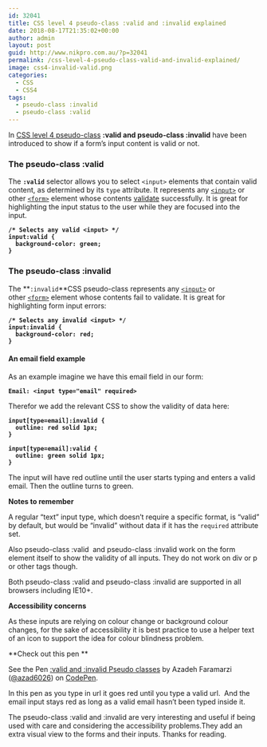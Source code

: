 ```yaml
---
id: 32041
title: CSS level 4 pseudo-class :valid and :invalid explained
date: 2018-08-17T21:35:02+00:00
author: admin
layout: post
guid: http://www.nikpro.com.au/?p=32041
permalink: /css-level-4-pseudo-class-valid-and-invalid-explained/
image: css4-invalid-valid.png
categories:
  - CSS
  - CSS4
tags:
  - pseudo-class :invalid
  - pseudo-class :valid
---
```

In [CSS level 4 pseudo-class](http://www.nikpro.com.au/the-css4-focus-within-selector-is-explained-with-examples/) **:valid and pseudo-class :invalid** have been introduced to show if a form&#8217;s input content is valid or not.

### The pseudo-class :valid 

The **`:valid`** selector allows you to select `<input>` elements that contain valid content, as determined by its `type` attribute. It represents any [`<input>`](https://developer.mozilla.org/en-US/docs/Web/HTML/Element/input) or other [`<form>`](https://developer.mozilla.org/en-US/docs/Web/HTML/Element/form) element whose contents [validate](https://developer.mozilla.org/en-US/docs/Web/Guide/HTML/HTML5/Constraint_validation) successfully. It is great for highlighting the input status to the user while they are focused into the input.

<pre class="wp-block-preformatted"><strong><code>/* Selects any valid &lt;input> */
input:valid {
  background-color: green;
}</code></strong><br /></pre>

### The pseudo-class :invalid

The **`:invalid`**CSS pseudo-class represents any [`<input>`](https://developer.mozilla.org/en-US/docs/Web/HTML/Element/input) or other [`<form>`](https://developer.mozilla.org/en-US/docs/Web/HTML/Element/form) element whose contents fail to validate. It is great for highlighting form input errors:

<pre class="wp-block-preformatted"><strong><code>/* Selects any invalid &lt;input> */
input:invalid {
  background-color: red;
}</code></strong></pre>

#### An email field example

As an example imagine we have this email field in our form:

<pre class="wp-block-preformatted"><strong><code>Email: &lt;input type="email" required></code></strong></pre>

Therefor we add the relevant CSS to show the validity of data here:

<pre class="wp-block-preformatted"><strong><code>input[type=email]:invalid {
  outline: red solid 1px;
}

input[type=email]:valid {
  outline: green solid 1px;
}</code></strong></pre>

The input will have red outline until the user starts typing and enters a valid email. Then the outline turns to green.

**Notes to remember**

A regular “text” input type, which doesn’t require a specific format, is “valid” by default, but would be “invalid” without data if it has the `required` attribute set.

Also pseudo-class :valid  and pseudo-class :invalid work on the form element itself to show the validity of all inputs. They do not work on div or p or other tags though.

Both pseudo-class :valid and pseudo-class :invalid are supported in all browsers including IE10+.

**Accessibility concerns**

As these inputs are relying on colour change or background colour changes, for the sake of accessibility it is best practice to use a helper text of an icon to support the idea for colour blindness problem. 

**Check out this pen **

<p data-height="265" data-theme-id="0" data-slug-hash="mjNRdB" data-default-tab="css,result" data-user="azad6026" data-pen-title=":valid and :invalid Pseudo  classes" class="codepen">
  See the Pen <a href="https://codepen.io/azad6026/pen/mjNRdB/">:valid and :invalid Pseudo classes</a> by Azadeh Faramarzi (<a href="https://codepen.io/azad6026">@azad6026</a>) on <a href="https://codepen.io">CodePen</a>.
</p>

In this pen as you type in url it goes red until you type a valid url.  And the email input stays red as long as a valid email hasn&#8217;t been typed inside it. 

The pseudo-class :valid and :invalid are very interesting and useful if being used with care and considering the accessibility problems.They add an extra visual view to the forms and their inputs. Thanks for reading.